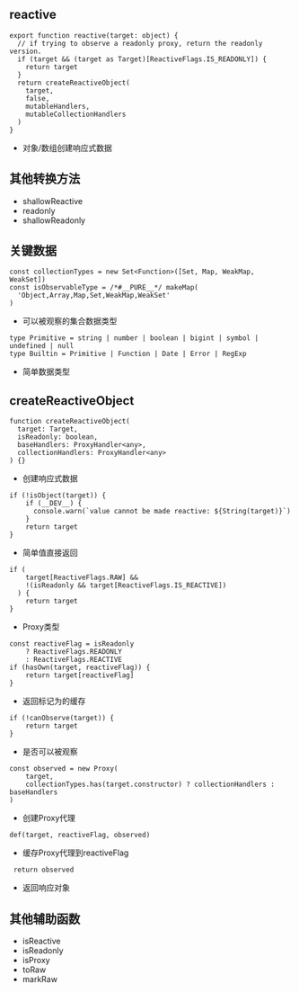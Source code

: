 ## reactive
``` 
export function reactive(target: object) {
  // if trying to observe a readonly proxy, return the readonly version.
  if (target && (target as Target)[ReactiveFlags.IS_READONLY]) {
    return target
  }
  return createReactiveObject(
    target,
    false,
    mutableHandlers,
    mutableCollectionHandlers
  )
}
```
- 对象/数组创建响应式数据

## 其他转换方法
- shallowReactive
- readonly
- shallowReadonly





## 关键数据
``` 
const collectionTypes = new Set<Function>([Set, Map, WeakMap, WeakSet])
const isObservableType = /*#__PURE__*/ makeMap(
  'Object,Array,Map,Set,WeakMap,WeakSet'
)
```
- 可以被观察的集合数据类型

``` 
type Primitive = string | number | boolean | bigint | symbol | undefined | null
type Builtin = Primitive | Function | Date | Error | RegExp
```
- 简单数据类型


## createReactiveObject
``` 
function createReactiveObject(
  target: Target,
  isReadonly: boolean,
  baseHandlers: ProxyHandler<any>,
  collectionHandlers: ProxyHandler<any>
) {}
```
- 创建响应式数据

```
if (!isObject(target)) {
    if (__DEV__) {
      console.warn(`value cannot be made reactive: ${String(target)}`)
    }
    return target
}
```
- 简单值直接返回


``` 
if (
    target[ReactiveFlags.RAW] &&
    !(isReadonly && target[ReactiveFlags.IS_REACTIVE])
  ) {
    return target
}
```
- Proxy类型


``` 
const reactiveFlag = isReadonly
    ? ReactiveFlags.READONLY
    : ReactiveFlags.REACTIVE
if (hasOwn(target, reactiveFlag)) {
    return target[reactiveFlag]
}
```
- 返回标记为的缓存

``` 
if (!canObserve(target)) {
    return target
}
```
- 是否可以被观察

``` 
const observed = new Proxy(
    target,
    collectionTypes.has(target.constructor) ? collectionHandlers : baseHandlers
)
```
- 创建Proxy代理

``` 
def(target, reactiveFlag, observed)
```
- 缓存Proxy代理到reactiveFlag

``` 
 return observed
```
- 返回响应对象


## 其他辅助函数
- isReactive
- isReadonly
- isProxy
- toRaw
- markRaw

